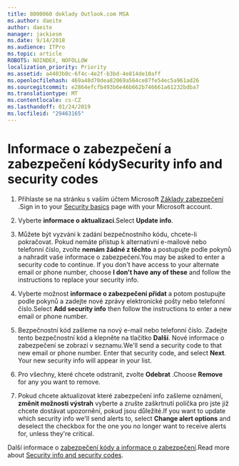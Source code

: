 ```yaml
---
title: 8000060 doklady Outlook.com MSA
ms.author: daeite
author: daeite
manager: jackiesm
ms.date: 9/14/2018
ms.audience: ITPro
ms.topic: article
ROBOTS: NOINDEX, NOFOLLOW
localization_priority: Priority
ms.assetid: a4403b0c-6f4c-4e2f-b3bd-4e814de10aff
ms.openlocfilehash: 469a48d70dea82069a564ce87fe54ec5a961ad26
ms.sourcegitcommit: e2864efcfb493b6e46b662b746661a61232bdba7
ms.translationtype: MT
ms.contentlocale: cs-CZ
ms.lasthandoff: 01/24/2019
ms.locfileid: "29463165"
---
```

# <a name="security-info-and-security-codes"></a><span data-ttu-id="4b89d-102">Informace o zabezpečení a zabezpečení kódy</span><span class="sxs-lookup"><span data-stu-id="4b89d-102">Security info and security codes</span></span>

1. <span data-ttu-id="4b89d-103">Přihlaste se na stránku s vaším účtem Microsoft [Základy zabezpečení](https://account.microsoft.com/security) .</span><span class="sxs-lookup"><span data-stu-id="4b89d-103">Sign in to your [Security basics](https://account.microsoft.com/security) page with your Microsoft account.</span></span> 
    
2. <span data-ttu-id="4b89d-104">Vyberte **informace o aktualizaci**.</span><span class="sxs-lookup"><span data-stu-id="4b89d-104">Select **Update info**.</span></span> 
    
3. <span data-ttu-id="4b89d-p101">Můžete být vyzváni k zadání bezpečnostního kódu, chcete-li pokračovat. Pokud nemáte přístup k alternativní e-mailové nebo telefonní číslo, zvolte **nemám žádné z těchto** a postupujte podle pokynů a nahradit vaše informace o zabezpečení.</span><span class="sxs-lookup"><span data-stu-id="4b89d-p101">You may be asked to enter a security code to continue. If you don't have access to your alternate email or phone number, choose **I don't have any of these** and follow the instructions to replace your security info.</span></span> 
    
4. <span data-ttu-id="4b89d-107">Vyberte možnost **informace o zabezpečení přidat** a potom postupujte podle pokynů a zadejte nové zprávy elektronické pošty nebo telefonní číslo.</span><span class="sxs-lookup"><span data-stu-id="4b89d-107">Select **Add security info** then follow the instructions to enter a new email or phone number.</span></span> 
    
5. <span data-ttu-id="4b89d-p102">Bezpečnostní kód zašleme na nový e-mail nebo telefonní číslo. Zadejte tento bezpečnostní kód a klepněte na tlačítko **Další**. Nové informace o zabezpečení se zobrazí v seznamu.</span><span class="sxs-lookup"><span data-stu-id="4b89d-p102">We'll send a security code to that new email or phone number. Enter that security code, and select **Next**. Your new security info will appear in your list.</span></span> 
    
6. <span data-ttu-id="4b89d-111">Pro všechny, které chcete odstranit, zvolte **Odebrat** .</span><span class="sxs-lookup"><span data-stu-id="4b89d-111">Choose **Remove** for any you want to remove.</span></span> 
    
7. <span data-ttu-id="4b89d-112">Pokud chcete aktualizovat které zabezpečení info zašleme oznámení, **změnit možnosti výstrah** vyberte a zrušte zaškrtnutí políčka pro jste již chcete dostávat upozornění, pokud jsou důležité.</span><span class="sxs-lookup"><span data-stu-id="4b89d-112">If you want to update which security info we'll send alerts to, select **Change alert options** and deselect the checkbox for the one you no longer want to receive alerts for, unless they're critical.</span></span> 
    
<span data-ttu-id="4b89d-113">Další informace o [zabezpečení kódy a informace o zabezpečení](https://support.microsoft.com/help/12428/).</span><span class="sxs-lookup"><span data-stu-id="4b89d-113">Read more about [Security info and security codes](https://support.microsoft.com/help/12428/).</span></span>
  

